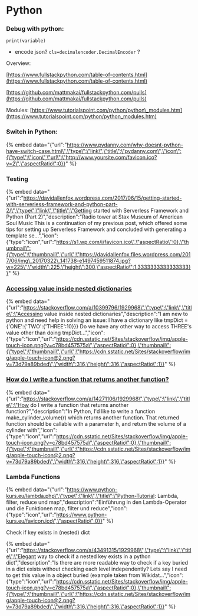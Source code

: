 # Python

### Debug with python:

```text
print(variable)
```

* encode json?  `cls=decimalencoder.DecimalEncoder` ?

Overview:

[https://www.fullstackpython.com/table-of-contents.html](https://www.fullstackpython.com/table-of-contents.html)

[https://github.com/mattmakai/fullstackpython.com/pulls](https://github.com/mattmakai/fullstackpython.com/pulls)

Modules: [https://www.tutorialspoint.com/python/python\_modules.htm](https://www.tutorialspoint.com/python/python_modules.htm)





### Switch in Python: 

{% embed data="{\"url\":\"https://www.pydanny.com/why-doesnt-python-have-switch-case.html\",\"type\":\"link\",\"title\":\"pydanny.com\",\"icon\":{\"type\":\"icon\",\"url\":\"http://www.yoursite.com/favicon.ico?v=2\",\"aspectRatio\":0}}" %}



### Testing

{% embed data="{\"url\":\"https://davidallenfox.wordpress.com/2017/06/15/getting-started-with-serverless-framework-and-python-part-2/\",\"type\":\"link\",\"title\":\"Getting started with Serverless Framework and Python \(Part 2\)\",\"description\":\"Radio tower at Stax Museum of American Soul Music This is a continuation of my previous post, which offered some tips for setting up Serverless Framework and concluded with generating a template se…\",\"icon\":{\"type\":\"icon\",\"url\":\"https://s1.wp.com/i/favicon.ico\",\"aspectRatio\":0},\"thumbnail\":{\"type\":\"thumbnail\",\"url\":\"https://davidallenfox.files.wordpress.com/2017/06/img\_20170322\_141738-e1497459511874.jpg?w=225\",\"width\":225,\"height\":300,\"aspectRatio\":1.3333333333333333}}" %}

### [Accessing value inside nested dictionaries](https://stackoverflow.com/questions/10399614/accessing-value-inside-nested-dictionaries)

{% embed data="{\"url\":\"https://stackoverflow.com/a/10399796/1929968\",\"type\":\"link\",\"title\":\"Accessing value inside nested dictionaries\",\"description\":\"I am new to python and need help in solving an issue:  I have a dictionary like   tmpDict = {\'ONE\':{\'TWO\':{\'THREE\':10}}} Do we have any other way to access THREE\'s value other than doing   tmpDict...\",\"icon\":{\"type\":\"icon\",\"url\":\"https://cdn.sstatic.net/Sites/stackoverflow/img/apple-touch-icon.png?v=c78bd457575a\",\"aspectRatio\":0},\"thumbnail\":{\"type\":\"thumbnail\",\"url\":\"https://cdn.sstatic.net/Sites/stackoverflow/img/apple-touch-icon@2.png?v=73d79a89bded\",\"width\":316,\"height\":316,\"aspectRatio\":1}}" %}

### [How do I write a function that returns another function?](https://stackoverflow.com/questions/14261474/how-do-i-write-a-function-that-returns-another-function)

{% embed data="{\"url\":\"https://stackoverflow.com/a/14271106/1929968\",\"type\":\"link\",\"title\":\"How do I write a function that returns another function?\",\"description\":\"In Python, I\'d like to write a function make\_cylinder\_volume\(r\) which returns another function. That returned function should be callable with a parameter h, and return the volume of a cylinder with\",\"icon\":{\"type\":\"icon\",\"url\":\"https://cdn.sstatic.net/Sites/stackoverflow/img/apple-touch-icon.png?v=c78bd457575a\",\"aspectRatio\":0},\"thumbnail\":{\"type\":\"thumbnail\",\"url\":\"https://cdn.sstatic.net/Sites/stackoverflow/img/apple-touch-icon@2.png?v=73d79a89bded\",\"width\":316,\"height\":316,\"aspectRatio\":1}}" %}

### Lambda Functions

{% embed data="{\"url\":\"https://www.python-kurs.eu/lambda.php\",\"type\":\"link\",\"title\":\"Python-Tutorial: Lambda, filter, reduce und map\",\"description\":\"Einführung in den Lambda-Operator und die Funktionen  map, filter und reduce\",\"icon\":{\"type\":\"icon\",\"url\":\"https://www.python-kurs.eu/favicon.ico\",\"aspectRatio\":0}}" %}



Check if key exists in \(nested\) dict

{% embed data="{\"url\":\"https://stackoverflow.com/a/43491315/1929968\",\"type\":\"link\",\"title\":\"Elegant way to check if a nested key exists in a python dict\",\"description\":\"Is there are more readable way to check if a key buried in a dict exists without checking each level independently?  Lets say I need to get this value in a object buried \(example taken from Wikidat...\",\"icon\":{\"type\":\"icon\",\"url\":\"https://cdn.sstatic.net/Sites/stackoverflow/img/apple-touch-icon.png?v=c78bd457575a\",\"aspectRatio\":0},\"thumbnail\":{\"type\":\"thumbnail\",\"url\":\"https://cdn.sstatic.net/Sites/stackoverflow/img/apple-touch-icon@2.png?v=73d79a89bded\",\"width\":316,\"height\":316,\"aspectRatio\":1}}" %}



